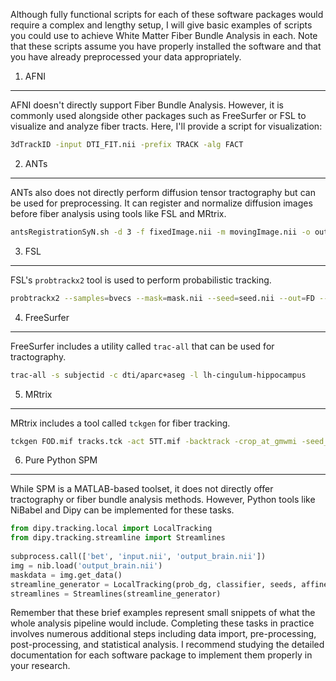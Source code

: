 Although fully functional scripts for each of these software packages would require a complex and lengthy setup, I will give basic examples of scripts you could use to achieve White Matter Fiber Bundle Analysis in each. Note that these scripts assume you have properly installed the software and that you have already preprocessed your data appropriately.

1. AFNI
------
AFNI doesn't directly support Fiber Bundle Analysis. However, it is commonly used alongside other packages such as FreeSurfer or FSL to visualize and analyze fiber tracts. Here, I'll provide a script for visualization:

```bash
3dTrackID -input DTI_FIT.nii -prefix TRACK -alg FACT
```

2. ANTs
------
ANTs also does not directly perform diffusion tensor tractography but can be used for preprocessing. It can register and normalize diffusion images before fiber analysis using tools like FSL and MRtrix.

```bash
antsRegistrationSyN.sh -d 3 -f fixedImage.nii -m movingImage.nii -o outputName
```

3. FSL
------
FSL's `probtrackx2` tool is used to perform probabilistic tracking.

```bash
probtrackx2 --samples=bvecs --mask=mask.nii --seed=seed.nii --out=FD --forcedir --opd --os2t --s2tastext
```

4. FreeSurfer
--------------
FreeSurfer includes a utility called `trac-all` that can be used for tractography.

```bash
trac-all -s subjectid -c dti/aparc+aseg -l lh-cingulum-hippocampus
```

5. MRtrix
---------
MRtrix includes a tool called `tckgen` for fiber tracking.

```bash
tckgen FOD.mif tracks.tck -act 5TT.mif -backtrack -crop_at_gmwmi -seed_image seed.mif -select 10000
```

6. Pure Python SPM
------------------
While SPM is a MATLAB-based toolset, it does not directly offer tractography or fiber bundle analysis methods. However, Python tools like NiBabel and Dipy can be implemented for these tasks.

```python
from dipy.tracking.local import LocalTracking
from dipy.tracking.streamline import Streamlines
    
subprocess.call(['bet', 'input.nii', 'output_brain.nii'])
img = nib.load('output_brain.nii')
maskdata = img.get_data()
streamline_generator = LocalTracking(prob_dg, classifier, seeds, affine, step_size=.5)
streamlines = Streamlines(streamline_generator)
```

Remember that these brief examples represent small snippets of what the whole analysis pipeline would include. Completing these tasks in practice involves numerous additional steps including data import, pre-processing, post-processing, and statistical analysis. I recommend studying the detailed documentation for each software package to implement them properly in your research.